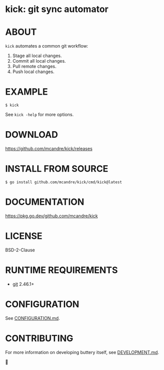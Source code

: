 # kick: git sync automator

# ABOUT

`kick` automates a common git workflow:

1. Stage all local changes.
2. Commit all local changes.
3. Pull remote changes.
4. Push local changes.

# EXAMPLE

```console
$ kick
```

See `kick -help` for more options.

# DOWNLOAD

https://github.com/mcandre/kick/releases

# INSTALL FROM SOURCE

```console
$ go install github.com/mcandre/kick/cmd/kick@latest
```

# DOCUMENTATION

https://pkg.go.dev/github.com/mcandre/kick

# LICENSE

BSD-2-Clause

# RUNTIME REQUIREMENTS

* [git](https://git-scm.com/) 2.46.1+

# CONFIGURATION

See [CONFIGURATION.md](CONFIGURATION.md).

# CONTRIBUTING

For more information on developing buttery itself, see [DEVELOPMENT.md](DEVELOPMENT.md).

👟
